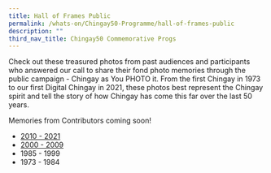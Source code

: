 ```yaml
---
title: Hall of Frames Public
permalink: /whats-on/Chingay50-Programme/hall-of-frames-public
description: ""
third_nav_title: Chingay50 Commemorative Progs
---
```

Check out these treasured photos from past audiences and participants who answered our call to share their fond photo memories through the public campaign - Chingay as You PHOTO it. From the first Chingay in 1973 to our first Digital Chingay in 2021, these photos best represent the Chingay spirit and tell the story of how Chingay has come this far over the last 50 years.

Memories from Contributors coming soon!

* [2010 - 2021](/hall-of-frames/2010-2021)
* [2000 - 2009](/hall-of-frames/2000-2009)
* 1985 - 1999
* 1973 - 1984